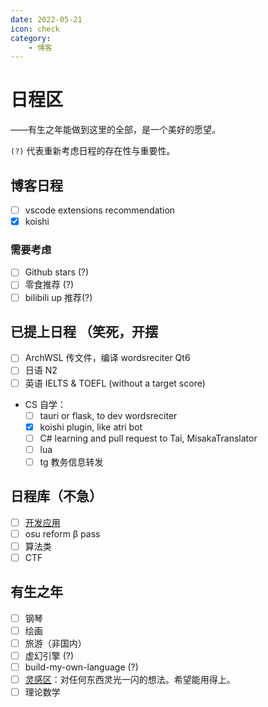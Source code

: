 ```yaml
---
date: 2022-05-21
icon: check
category:
    - 博客
---
```

# 日程区
<div class="subtitle">——有生之年能做到这里的全部，是一个美好的愿望。</div>

`(?)` 代表重新考虑日程的存在性与重要性。
## 博客日程
- [ ] vscode extensions recommendation
- [x] koishi
### 需要考虑
- [ ] Github stars (?)
- [ ] 零食推荐 (?)
- [ ] bilibili up 推荐(?)
## 已提上日程 <span class="heimu" title="你知道的太多了">（笑死，开摆</span>
- [ ] ArchWSL 传文件，编译 wordsreciter Qt6
- [ ] 日语 N2
- [ ] 英语 IELTS & TOEFL (without a target score)
* CS 自学：
    - [ ] tauri or flask, to dev wordsreciter
    - [x] koishi plugin, like atri bot
    - [ ] C# learning and pull request to Tai, MisakaTranslator
    - [ ] lua
    - [ ] tg 教务信息转发

## 日程库（不急）
- [ ] [开发应用](../hide/inspiration.md#编程灵感)
- [ ] osu reform β pass
- [ ] 算法类
- [ ] CTF

## 有生之年
- [ ] 钢琴
- [ ] 绘画
- [ ] 旅游（非国内）
- [ ] 虚幻引擎 (?)
- [ ] build-my-own-language (?)
- [ ] [灵感区](../hide/inspiration.md)：对任何东西灵光一闪的想法。希望能用得上。
- [ ] 理论数学